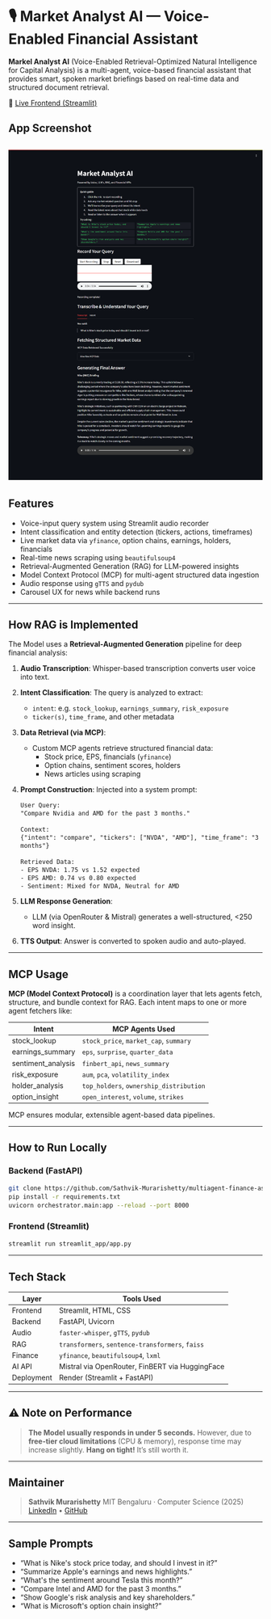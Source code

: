# 🎙️ Market Analyst AI — Voice-Enabled Financial Assistant

**Markel Analyst AI** (Voice-Enabled Retrieval-Optimized Natural Intelligence for Capital Analysis) is a multi-agent, voice-based financial assistant that provides smart, spoken market briefings based on real-time data and structured document retrieval.

🔗 [Live Frontend (Streamlit)](https://veronica-streamlit-frontend.onrender.com)

## App Screenshot
![Demo](./full%20screen%20shot.png)
---

## Features

- Voice-input query system using Streamlit audio recorder
- Intent classification and entity detection (tickers, actions, timeframes)
- Live market data via `yfinance`, option chains, earnings, holders, financials
- Real-time news scraping using `beautifulsoup4`
- Retrieval-Augmented Generation (RAG) for LLM-powered insights
- Model Context Protocol (MCP) for multi-agent structured data ingestion
- Audio response using `gTTS` and `pydub`
- Carousel UX for news while backend runs

---

## How RAG is Implemented

The Model uses a **Retrieval-Augmented Generation** pipeline for deep financial analysis:

1. **Audio Transcription**: Whisper-based transcription converts user voice into text.
2. **Intent Classification**: The query is analyzed to extract:
   - `intent`: e.g. `stock_lookup`, `earnings_summary`, `risk_exposure`
   - `ticker(s)`, `time_frame`, and other metadata
3. **Data Retrieval (via MCP)**:
   - Custom MCP agents retrieve structured financial data:
     - Stock price, EPS, financials (`yfinance`)
     - Option chains, sentiment scores, holders
     - News articles using scraping
4. **Prompt Construction**: Injected into a system prompt:
   
   ```text
   User Query:
   "Compare Nvidia and AMD for the past 3 months."

   Context:
   {"intent": "compare", "tickers": ["NVDA", "AMD"], "time_frame": "3 months"}

   Retrieved Data:
   - EPS NVDA: 1.75 vs 1.52 expected
   - EPS AMD: 0.74 vs 0.80 expected
   - Sentiment: Mixed for NVDA, Neutral for AMD
   ```

5. **LLM Response Generation**:

   * LLM (via OpenRouter & Mistral) generates a well-structured, <250 word insight.
6. **TTS Output**: Answer is converted to spoken audio and auto-played.

---

## MCP Usage

**MCP (Model Context Protocol)** is a coordination layer that lets agents fetch, structure, and bundle context for RAG.
Each intent maps to one or more agent fetchers like:

| Intent              | MCP Agents Used                         |
| ------------------- | --------------------------------------- |
| stock\_lookup       | `stock_price`, `market_cap`, `summary`  |
| earnings\_summary   | `eps`, `surprise`, `quarter_data`       |
| sentiment\_analysis | `finbert_api`, `news_summary`           |
| risk\_exposure      | `aum`, `pca`, `volatility_index`        |
| holder\_analysis    | `top_holders`, `ownership_distribution` |
| option\_insight     | `open_interest`, `volume`, `strikes`    |

MCP ensures modular, extensible agent-based data pipelines.

---

## How to Run Locally

### Backend (FastAPI)

```bash
git clone https://github.com/Sathvik-Murarishetty/multiagent-finance-assistant
pip install -r requirements.txt
uvicorn orchestrator.main:app --reload --port 8000
```

### Frontend (Streamlit)

```bash
streamlit run streamlit_app/app.py
```

---

## Tech Stack

| Layer      | Tools Used                                       |
| ---------- | ------------------------------------------------ |
| Frontend   | Streamlit, HTML, CSS                             |
| Backend    | FastAPI, Uvicorn                                 |
| Audio      | `faster-whisper`, `gTTS`, `pydub`                |
| RAG        | `transformers`, `sentence-transformers`, `faiss` |
| Finance    | `yfinance`, `beautifulsoup4`, `lxml`             |
| AI API     | Mistral via OpenRouter, FinBERT via HuggingFace  |
| Deployment | Render (Streamlit + FastAPI)                     |

---

## ⚠️ Note on Performance

> **The Model usually responds in under 5 seconds.**
> However, due to **free-tier cloud limitations** (CPU & memory), response time may increase slightly.
> **Hang on tight!** It’s still worth it.

---

## Maintainer

> **Sathvik Murarishetty**
> MIT Bengaluru · Computer Science (2025)
> [LinkedIn](https://www.linkedin.com/in/sathvikmurarishetty) • [GitHub](https://github.com/Sathvik-Murarishetty)

---

## Sample Prompts

* “What is Nike's stock price today, and should I invest in it?”
* “Summarize Apple's earnings and news highlights.”
* “What's the sentiment around Tesla this month?”
* “Compare Intel and AMD for the past 3 months.”
* “Show Google's risk analysis and key shareholders.”
* “What is Microsoft's option chain insight?”
